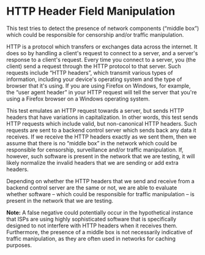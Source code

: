 # HTTP Header Field Manipulation

This test tries to detect the presence of network components (“middle box”)
which could be responsible for censorship and/or traffic manipulation.

HTTP is a protocol which transfers or exchanges data across the internet. It
does so by handling a client's request to connect to a server, and a server's
response to a client's request. Every time you connect to a server, you (the
client) send a request through the HTTP protocol to that server. Such requests
include “HTTP headers”, which transmit various types of information, including
your device's operating system and the type of browser that it's using. If you
are using Firefox on Windows, for example, the “user agent header” in your HTTP
request will tell the server that you're using a Firefox browser on a Windows
operating system.

This test emulates an HTTP request towards a server, but sends HTTP headers that
have variations in capitalization. In other words, this test sends HTTP requests
which include valid, but non-canonical HTTP headers. Such requests are sent to a
backend control server which sends back any data it receives. If we receive the
HTTP headers exactly as we sent them, then we assume that there is no “middle
box” in the network which could be responsible for censorship, surveillance
and/or traffic manipulation. If, however, such software is present in the
network that we are testing, it will likely normalize the invalid headers that
we are sending or add extra headers.

Depending on whether the HTTP headers that we send and receive from a backend
control server are the same or not, we are able to evaluate whether software –
which could be responsible for traffic manipulation – is present in the network
that we are testing.

**Note:** A false negative could potentially occur in the hypothetical instance
that ISPs are using highly sophisticated software that is specifically designed
to not interfere with HTTP headers when it receives them. Furthermore, the
presence of a middle box is not necessarily indicative of traffic manipulation,
as they are often used in networks for caching purposes.
